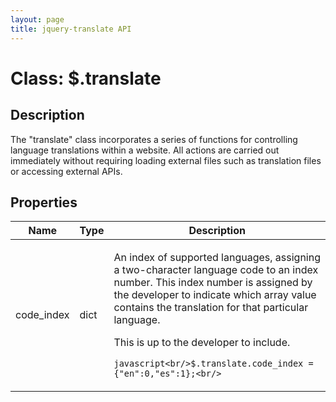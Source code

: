 ```yaml
---
layout: page
title: jquery-translate API
---
```


# Class: $.translate

## Description

The "translate" class incorporates a series of functions for controlling language translations within a website. All actions are carried out immediately without requiring loading external files such as translation files or accessing external APIs.

## Properties

Name | Type | Description
---- | ---- | ---
code_index | dict | <p>An index of supported languages, assigning a two-character language code to an index number. This index number is assigned by the developer to indicate which array value contains the translation for that particular language.</p><p>This is up to the developer to include.</p><p>```javascript<br/>$.translate.code_index = {"en":0,"es":1};<br/>```</p> |